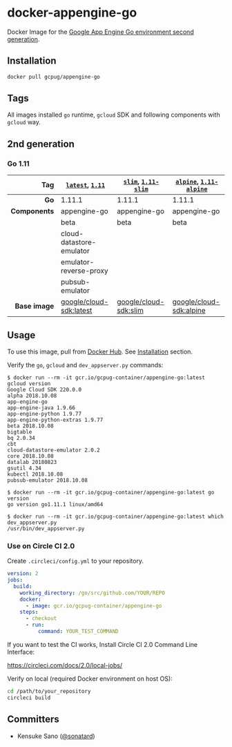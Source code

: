 # docker-appengine-go

Docker Image for the [Google App Engine Go environment second generation](https://cloud.google.com/appengine/docs/go/).

## Installation

```sh
docker pull gcpug/appengine-go
```

## Tags

All images installed `go` runtime, `gcloud` SDK and following components with `gcloud` way.

## 2nd generation

### Go 1.11
| Tag            | [`latest`](1.11/jessie/Dockerfile), [`1.11`](1.11/jessie/Dockerfile) | [`slim`](1.11/slim/Dockerfile), [`1.11-slim`](1.11/slim/Dockerfile) | [`alpine`](1.11/alpine/Dockerfile), [`1.11-alpine`](1.11/alpine/Dockerfile) |
|---------------:|----------------------------------------------------------------------|---------------------------------------------------------------------|-----------------------------------------------------------------------------|
|         **Go** | 1.11.1                                                               | 1.11.1                                                              | 1.11.1                                                                      |
| **Components** | appengine-go                                                         | appengine-go                                                        | appengine-go                                                                |
|                | beta                                                                 | beta                                                                | beta                                                                        |
|                | cloud-datastore-emulator                                             |                                                                     |                                                                             |
|                | emulator-reverse-proxy                                               |                                                                     |                                                                             |
|                | pubsub-emulator                                                      |                                                                     |                                                                             |
| **Base image** |[google/cloud-sdk:latest](https://hub.docker.com/r/google/cloud-sdk/) |[google/cloud-sdk:slim](https://hub.docker.com/r/google/cloud-sdk/)| [google/cloud-sdk:alpine](https://hub.docker.com/r/google/cloud-sdk/)       |


## Usage

To use this image, pull from [Docker Hub](https://hub.docker.com/r/gcpug/appengine-go/). See [Installation](#installation) section.

Verify the `go`, `gcloud` and `dev_appserver.py` commands:

```console
$ docker run --rm -it gcr.io/gcpug-container/appengine-go:latest gcloud version
Google Cloud SDK 220.0.0
alpha 2018.10.08
app-engine-go
app-engine-java 1.9.66
app-engine-python 1.9.77
app-engine-python-extras 1.9.77
beta 2018.10.08
bigtable
bq 2.0.34
cbt
cloud-datastore-emulator 2.0.2
core 2018.10.08
datalab 20180823
gsutil 4.34
kubectl 2018.10.08
pubsub-emulator 2018.10.08

$ docker run --rm -it gcr.io/gcpug-container/appengine-go:latest go version
go version go1.11.1 linux/amd64

$ docker run --rm -it gcr.io/gcpug-container/appengine-go:latest which dev_appserver.py
/usr/bin/dev_appserver.py
```

### Use on Circle CI 2.0

Create `.circleci/config.yml` to your repository.

```yaml
version: 2
jobs:
  build:
    working_directory: /go/src/github.com/YOUR/REPO
    docker:
      - image: gcr.io/gcpug-container/appengine-go
    steps:
      - checkout
      - run:
          command: YOUR_TEST_COMMAND
```

If you want to test the CI works, Install Circle CI 2.0 Command Line Interface:

https://circleci.com/docs/2.0/local-jobs/

Verify on local (required Docker environment on host OS):

```sh
cd /path/to/your_repository
circleci build
```

## Committers

 * Kensuke Sano ([@sonatard](https://github.com/sonatard))

